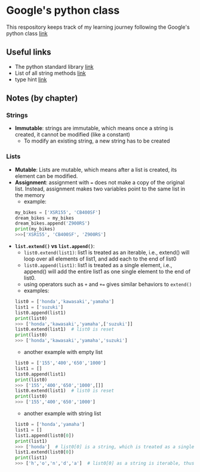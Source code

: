 # Google's python class 
This respository keeps track of my learning journey following the Google's python class [link](https://developers.google.com/edu/python)

## Useful links
- The python standard library [link](https://docs.python.org/3/library/)
- List of all string methods [link](https://docs.python.org/3/library/stdtypes.html#string-methods)
- type hint [link](https://docs.python.org/3/library/typing.html)

## Notes (by chapter)
### Strings
- **Immutable**: strings are immutable, which means once a string is created, it cannot be modified (like a constant)
    - To modify an existing string, a new string has to be created

### Lists
- **Mutable**: Lists are mutable, which means after a list is created, its element can be modified. 
- **Assignment**: assignment with `=` does not make a copy of the original list. Instead, assignment makes two variables point to the same list in the memory
    - example: 
    ```python
    my_bikes = ['XSR155', 'CB400SF']
    dream_bikes = my_bikes
    dream_bikes.append('Z900RS')
    print(my_bikes)
    >>>['XSR155', 'CB400SF', 'Z900RS']
    ```
- **`list.extend()` vs `list.append()`**: 
    - `list0.extend(list1)`: list1 is treated as an iterable, i.e., extend() will loop over all elements of list1, and add each to the end of list0
    - `list0.append(list1)`: list1 is treated as a single element, i.e., append() will add the entire list1 as one single element to the end of list0.
    - using operators such as `+` and `+=` gives similar behaviors to `extend()` 
    - examples: 
    ```python
    list0 = ['honda','kawasaki','yamaha']
    list1 = ['suzuki']
    list0.append(list1)
    print(list0)
    >>> ['honda','kawasaki','yamaha',['suzuki']]
    list0.extend(list1)  # list0 is reset
    print(list0)
    >>> ['honda','kawasaki','yamaha','suzuki']
    ``` 
    - another example with empty list
    ```python
    list0 = ['155','400','650','1000']
    list1 = []
    list0.append(list1)
    print(list0)
    >>> ['155','400','650','1000',[]]
    list0.extend(list1)  # list0 is reset
    print(list0)
    >>> ['155','400','650','1000']
    ```
    - another example with string list
    ```python
    list0 = ['honda','yamaha']
    list1 = []
    list1.append(list0[0])
    print(list1)
    >>> ['honda']  # list0[0] is a string, which is treated as a single element
    list1.extend(list0[0])
    print(list1)
    >>> ['h','o','n','d','a']  # list0[0] as a string is iterable, thus each single char is looped through and added separately 
    ```